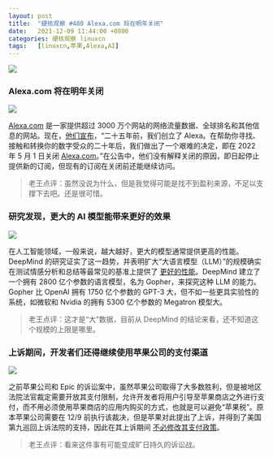 ```yaml
---
layout: post
title:	"硬核观察 #480 Alexa.com 将在明年关闭"
date:	2021-12-09 11:44:00 +0800 
categories:	硬核观察 linuxcn 
tags:	[linuxcn,苹果,Alexa,AI]
---
```



![](/Asserts/Images//attachment/album/202112/09/114302qz00g2ghogl0zcoe.jpg)


### Alexa.com 将在明年关闭


![](/Asserts/Images//attachment/album/202112/09/114310kbbnmv4rzdwfrsbm.jpg)


[Alexa.com](http://alexa.com/) 是一家提供超过 3000 万个网站的网络流量数据、全球排名和其他信息的网站。现在，[他们宣布](https://support.alexa.com/hc/en-us/articles/4410503838999)，“二十五年前，我们创立了 Alexa。在帮助你寻找、接触和转换你的数字受众的二十年后，我们做出了一个艰难的决定，即在 2022 年 5 月 1 日关闭 [Alexa.com](http://alexa.com/)。”在公告中，他们没有解释关闭的原因，即日起停止提供新的订阅，但现有的订阅在关闭前还能继续访问。



> 
> 老王点评：虽然没说为什么，但是我觉得可能是找不到盈利来源，不足以支撑下去吧。还是很可惜。
> 
> 
> 


### 研究发现，更大的 AI 模型能带来更好的效果


![](/Asserts/Images//attachment/album/202112/09/114332cc2w5rrzg1wg4t4c.jpg)


在人工智能领域，一般来说，越大越好，更大的模型通常提供更高的性能。DeepMind 的研究证实了这一趋势，并表明扩大“大语言模型（LLM）”的规模确实在测试情感分析和总结等最常见的基准上提供了 [更好的性能](https://www.theverge.com/2021/12/8/22822199/large-language-models-ai-deepmind-scaling-gopher)。DeepMind 建立了一个拥有 2800 亿个参数的语言模型，名为 Gopher，来探究这种 LLM 的能力。Gopher 比 OpenAI 拥有 1750 亿个参数的 GPT-3 大，但不如一些更具实验性的系统，如微软和 Nvidia 的拥有 5300 亿个参数的 Megatron 模型大。



> 
> 老王点评：这才是“大”数据，目前从 DeepMind 的结论来看，还不知道这个规模的上限是哪里。
> 
> 
> 


### 上诉期间，开发者们还得继续使用苹果公司的支付渠道


![](/Asserts/Images//attachment/album/202112/09/114348f0b1xxxmxmjqlzux.jpg)


之前苹果公司和 Epic 的诉讼案中，虽然苹果公司取得了大多数胜利，但是被地区法院法官裁定需要开放其支付限制，允许开发者将用户引导至苹果商店之外进行支付，而不用必须使用苹果商店的应用内购买的方式，也就是可以避免“苹果税”。原本苹果公司需要在 12/9 前执行该裁决，但是苹果对此提出了上诉，并得到了美国第九巡回上诉法院的支持，因此在其上诉期间 [不必修改其支付政策](https://techcrunch.com/2021/12/08/apple-wont-have-to-make-the-app-store-changes-ordered-in-epic-ruling-while-case-is-appealed/)。



> 
> 老王点评：看来这件事有可能变成旷日持久的诉讼战。
> 
> 
>
